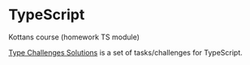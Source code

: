 # TypeScript
Kottans course (homework TS module)

[Type Challenges Solutions](https://ghaiklor.github.io/type-challenges-solutions/en/) is a set of tasks/challenges for TypeScript.
